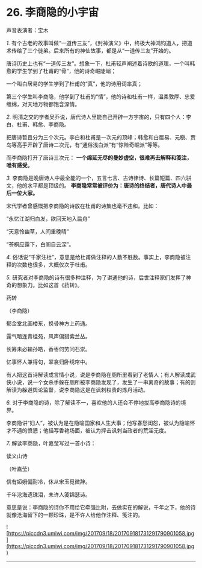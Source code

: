 # 26. 李商隐的小宇宙

声音表演者：宝木

 *1.* 有个古老的故事叫做“一道传三友”，《封神演义》中，终极大神鸿钧道人，把道术传给了三个徒弟。后来所有的神仙故事，都是从“一道传三友”开始的。

唐诗历史上也有“一道传三友”。想象一下，杜甫轻声阐述着诗歌的道理，一个叫韩愈的学生学到了杜甫的“骨”，他的诗奇崛陡峭；

一个叫白居易的学生学到了杜甫的“真”，他的诗用词率真；

第三个学生叫李商隐，他学到了杜甫的“情”，他的诗和杜甫一样，温柔敦厚、忠爱缠绵，对天地万物都饱含深情。

 *2.* 明清之交的学者吴乔说，唐代诗人里能自己开辟一方宇宙的，只有四个人：李白、杜甫、韩愈、李商隐。

把唐诗暂且分为三个次元。李白和杜甫是一次元的顶峰；韩愈和白居易、元稹、贾岛等高手开辟了唐诗二次元，有“通俗浅白派”有“惊险奇崛派”等等。

而李商隐打开了唐诗三次元： **一个绵延无尽的曼妙虚空，很难再去解释和笺注，唯有感受。**

 *3.* 李商隐是晚唐诗人中最全能的一个，五言七言、古诗律诗、长篇短篇、四六骈文，他的水平都是顶级的。 **李商隐常常被评价为：唐诗的终结者，唐代诗人中最后一位大家。**

宋代学者曾感慨把李商隐的诗放在杜甫的诗集也毫不违和。比如：

“永忆江湖归白发，欲回天地入扁舟”

“天意怜幽草，人间重晚晴”

“苍桐应露下，白阁自云深”。

 *4.* 俗话说“千家注杜”，意思是给杜甫做注释的人数不胜数。事实上，李商隐被注释的次数也很多，大概仅次于杜甫。

 *5.* 研究者对李商隐的诗有很多种注释，为了讲通他的诗，后世注释家们发挥了神奇的想象力。比如这首《药转》。

药转

（李商隐）

郁金堂北画楼东，换骨神方上药通。

露气暗连青桂苑，风声偏猎紫兰丛。

长筹未必输孙皓，香枣何劳问石崇。

忆事怀人兼得句，翠衾归卧绣帘中。

有人把这首诗解读成言情小说，说是李商隐在厕所里看到了老情人；有人解读成武侠小说，说一个女杀手躲在厕所被李商隐发现了，发生了一串离奇的故事；有的则解读为躲避舆论监督，说李商隐这是在讽刺权贵的炼丹活动。

 *6.* 对于李商隐的诗，除了解读不一，喜欢他的人还会不停地拔高李商隐诗的境界。

李商隐讲“妇人”，被认为是在隐喻国家和人生大事；他写春愁闺怨，被认为隐喻怀才不遇的愤懑；他描写香艳场面，被认为抨击讽刺当政者的荒淫无度。

 *7.* 解读李商隐，叶嘉莹写过一首小诗：

读义山诗

（叶嘉莹）

信有姮娥偏耐冷，休从宋玉觅微辞。

千年沧海遗珠泪，未许人笺锦瑟诗。

意思是说：李商隐的诗你不用给它牵强比附，去做实在的解说，千年之下，他的诗就像沧海留下的一颗珍珠，是不许人给他作注释、笺注的。

![https://piccdn3.umiwi.com/img/201709/18/201709181731291790901058.jpg](https://piccdn3.umiwi.com/img/201709/18/201709181731291790901058.jpg)

---
